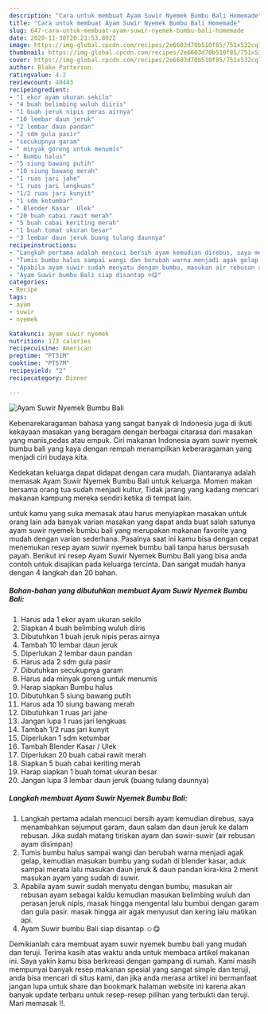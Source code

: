 ```yaml
---
description: "Cara untuk membuat Ayam Suwir Nyemek Bumbu Bali Homemade"
title: "Cara untuk membuat Ayam Suwir Nyemek Bumbu Bali Homemade"
slug: 647-cara-untuk-membuat-ayam-suwir-nyemek-bumbu-bali-homemade
date: 2020-11-30T20:23:53.892Z
image: https://img-global.cpcdn.com/recipes/2e6603d70b510f85/751x532cq70/ayam-suwir-nyemek-bumbu-bali-foto-resep-utama.jpg
thumbnail: https://img-global.cpcdn.com/recipes/2e6603d70b510f85/751x532cq70/ayam-suwir-nyemek-bumbu-bali-foto-resep-utama.jpg
cover: https://img-global.cpcdn.com/recipes/2e6603d70b510f85/751x532cq70/ayam-suwir-nyemek-bumbu-bali-foto-resep-utama.jpg
author: Blake Patterson
ratingvalue: 4.2
reviewcount: 40443
recipeingredient:
- "1 ekor ayam ukuran sekilo"
- "4 buah belimbing wuluh diiris"
- "1 buah jeruk nipis peras airnya"
- "10 lembar daun jeruk"
- "2 lembar daun pandan"
- "2 sdm gula pasir"
- "secukupnya garam"
- " minyak goreng untuk menumis"
- " Bumbu halus"
- "5 siung bawang putih"
- "10 siung bawang merah"
- "1 ruas jari jahe"
- "1 ruas jari lengkuas"
- "1/2 ruas jari kunyit"
- "1 sdm ketumbar"
- " Blender Kasar  Ulek"
- "20 buah cabai rawit merah"
- "5 buah cabai keriting merah"
- "1 buah tomat ukuran besar"
- "3 lembar daun jeruk buang tulang daunnya"
recipeinstructions:
- "Langkah pertama adalah mencuci bersih ayam kemudian direbus, saya menambahkan sejumput garam, daun salam dan daun jeruk ke dalam rebusan. Jika sudah matang tiriskan ayam dan suwir-suwir (air rebusan ayam disimpan)"
- "Tumis bumbu halus sampai wangi dan berubah warna menjadi agak gelap, kemudian masukan bumbu yang sudah di blender kasar, aduk sampai merata lalu masukan daun jeruk &amp; daun pandan kira-kira 2 menit masukan ayam yang sudah di suwir."
- "Apabila ayam suwir sudah menyatu dengan bumbu, masukan air rebusan ayam sebagai kaldu kemudian masukan belimbing wuluh dan perasan jeruk nipis, masak hingga mengental lalu bumbui dengan garam dan gula pasir. masak hingga air agak menyusut dan kering lalu matikan api."
- "Ayam Suwir bumbu Bali siap disantap ☺️😋"
categories:
- Recipe
tags:
- ayam
- suwir
- nyemek

katakunci: ayam suwir nyemek 
nutrition: 173 calories
recipecuisine: American
preptime: "PT31M"
cooktime: "PT57M"
recipeyield: "2"
recipecategory: Dinner

---
```



![Ayam Suwir Nyemek Bumbu Bali](https://img-global.cpcdn.com/recipes/2e6603d70b510f85/751x532cq70/ayam-suwir-nyemek-bumbu-bali-foto-resep-utama.jpg)

Kebenarekaragaman bahasa yang sangat banyak di Indonesia juga di ikuti kekayaan masakan yang beragam dengan berbagai citarasa dari masakan yang manis,pedas atau empuk. Ciri makanan Indonesia ayam suwir nyemek bumbu bali yang kaya dengan rempah menampilkan keberaragaman yang menjadi ciri budaya kita.




Kedekatan keluarga dapat didapat dengan cara mudah. Diantaranya adalah memasak Ayam Suwir Nyemek Bumbu Bali untuk keluarga. Momen makan bersama orang tua sudah menjadi kultur, Tidak jarang yang kadang mencari makanan kampung mereka sendiri ketika di tempat lain.

untuk kamu yang suka memasak atau harus menyiapkan masakan untuk orang lain ada banyak varian masakan yang dapat anda buat salah satunya ayam suwir nyemek bumbu bali yang merupakan makanan favorite yang mudah dengan varian sederhana. Pasalnya saat ini kamu bisa dengan cepat menemukan resep ayam suwir nyemek bumbu bali tanpa harus bersusah payah.
Berikut ini resep Ayam Suwir Nyemek Bumbu Bali yang bisa anda contoh untuk disajikan pada keluarga tercinta. Dan sangat mudah hanya dengan 4 langkah dan 20 bahan.


<!--inarticleads1-->

##### Bahan-bahan yang dibutuhkan membuat Ayam Suwir Nyemek Bumbu Bali:

1. Harus ada 1 ekor ayam ukuran sekilo
1. Siapkan 4 buah belimbing wuluh diiris
1. Dibutuhkan 1 buah jeruk nipis peras airnya
1. Tambah 10 lembar daun jeruk
1. Diperlukan 2 lembar daun pandan
1. Harus ada 2 sdm gula pasir
1. Dibutuhkan secukupnya garam
1. Harus ada  minyak goreng untuk menumis
1. Harap siapkan  Bumbu halus
1. Dibutuhkan 5 siung bawang putih
1. Harus ada 10 siung bawang merah
1. Dibutuhkan 1 ruas jari jahe
1. Jangan lupa 1 ruas jari lengkuas
1. Tambah 1/2 ruas jari kunyit
1. Diperlukan 1 sdm ketumbar
1. Tambah  Blender Kasar / Ulek
1. Diperlukan 20 buah cabai rawit merah
1. Siapkan 5 buah cabai keriting merah
1. Harap siapkan 1 buah tomat ukuran besar
1. Jangan lupa 3 lembar daun jeruk (buang tulang daunnya)




<!--inarticleads2-->

##### Langkah membuat  Ayam Suwir Nyemek Bumbu Bali:

1. Langkah pertama adalah mencuci bersih ayam kemudian direbus, saya menambahkan sejumput garam, daun salam dan daun jeruk ke dalam rebusan. Jika sudah matang tiriskan ayam dan suwir-suwir (air rebusan ayam disimpan)
1. Tumis bumbu halus sampai wangi dan berubah warna menjadi agak gelap, kemudian masukan bumbu yang sudah di blender kasar, aduk sampai merata lalu masukan daun jeruk &amp; daun pandan kira-kira 2 menit masukan ayam yang sudah di suwir.
1. Apabila ayam suwir sudah menyatu dengan bumbu, masukan air rebusan ayam sebagai kaldu kemudian masukan belimbing wuluh dan perasan jeruk nipis, masak hingga mengental lalu bumbui dengan garam dan gula pasir. masak hingga air agak menyusut dan kering lalu matikan api.
1. Ayam Suwir bumbu Bali siap disantap ☺️😋




Demikianlah cara membuat ayam suwir nyemek bumbu bali yang mudah dan teruji. Terima kasih atas waktu anda untuk membaca artikel makanan ini. Saya yakin kamu bisa berkreasi dengan gampang di rumah. Kami masih mempunyai banyak resep makanan spesial yang sangat simple dan teruji, anda bisa mencari di situs kami, dan jika anda merasa artikel ini bermanfaat jangan lupa untuk share dan bookmark halaman website ini karena akan banyak update terbaru untuk resep-resep pilihan yang terbukti dan teruji. Mari memasak !!. 
